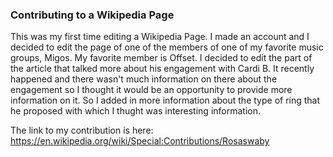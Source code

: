 

### Contributing to a Wikipedia Page
This was my first time editing a Wikipedia Page. I made an account and I decided to edit the page of one of the members of one of my favorite music groups, Migos. My favorite member is Offset. I decided to edit the part of the article that talked more about his engagement with Cardi B. It recently happened and there wasn't much information on there about the engagement so I thought it would be an opportunity to provide more information on it. So I added in more information about the type of ring that he proposed with which I thught was interesting information. 

The link to my contribution is here: https://en.wikipedia.org/wiki/Special:Contributions/Rosaswaby

